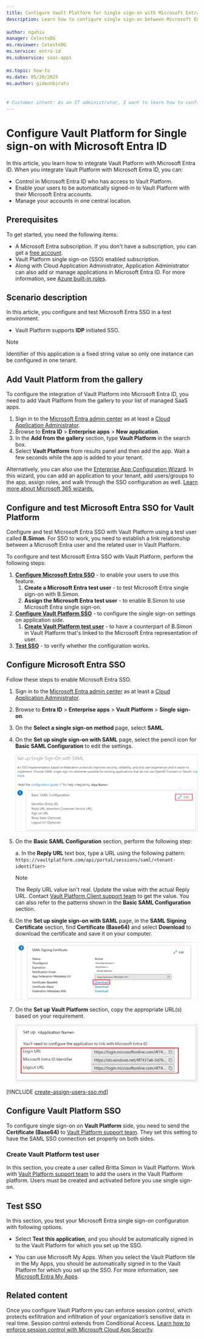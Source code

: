 ```yaml
---
title: Configure Vault Platform for Single sign-on with Microsoft Entra ID
description: Learn how to configure single sign-on between Microsoft Entra ID and Vault Platform.

author: nguhiu
manager: CelesteDG
ms.reviewer: CelesteDG
ms.service: entra-id
ms.subservice: saas-apps

ms.topic: how-to
ms.date: 05/20/2025
ms.author: gideonkiratu


# Customer intent: As an IT administrator, I want to learn how to configure single sign-on between Microsoft Entra ID and Vault Platform so that I can control who has access to Vault Platform, enable automatic sign-in with Microsoft Entra accounts, and manage my accounts in one central location.
---
```


# Configure Vault Platform for Single sign-on with Microsoft Entra ID

In this article,  you learn how to integrate Vault Platform with Microsoft Entra ID. When you integrate Vault Platform with Microsoft Entra ID, you can:

* Control in Microsoft Entra ID who has access to Vault Platform.
* Enable your users to be automatically signed-in to Vault Platform with their Microsoft Entra accounts.
* Manage your accounts in one central location.

## Prerequisites

To get started, you need the following items:

* A Microsoft Entra subscription. If you don't have a subscription, you can get a [free account](https://azure.microsoft.com/free/).
* Vault Platform single sign-on (SSO) enabled subscription.
* Along with Cloud Application Administrator, Application Administrator can also add or manage applications in Microsoft Entra ID.
For more information, see [Azure built-in roles](~/identity/role-based-access-control/permissions-reference.md).

## Scenario description

In this article,  you configure and test Microsoft Entra SSO in a test environment.

* Vault Platform supports **IDP** initiated SSO.

> [!NOTE]
> Identifier of this application is a fixed string value so only one instance can be configured in one tenant.

## Add Vault Platform from the gallery

To configure the integration of Vault Platform into Microsoft Entra ID, you need to add Vault Platform from the gallery to your list of managed SaaS apps.

1. Sign in to the [Microsoft Entra admin center](https://entra.microsoft.com) as at least a [Cloud Application Administrator](~/identity/role-based-access-control/permissions-reference.md#cloud-application-administrator).
1. Browse to **Entra ID** > **Enterprise apps** > **New application**.
1. In the **Add from the gallery** section, type **Vault Platform** in the search box.
1. Select **Vault Platform** from results panel and then add the app. Wait a few seconds while the app is added to your tenant.

 Alternatively, you can also use the [Enterprise App Configuration Wizard](https://portal.office.com/AdminPortal/home?Q=Docs#/azureadappintegration). In this wizard, you can add an application to your tenant, add users/groups to the app, assign roles, and walk through the SSO configuration as well. [Learn more about Microsoft 365 wizards.](/microsoft-365/admin/misc/azure-ad-setup-guides)

<a name='configure-and-test-azure-ad-sso-for-vault-platform'></a>

## Configure and test Microsoft Entra SSO for Vault Platform

Configure and test Microsoft Entra SSO with Vault Platform using a test user called **B.Simon**. For SSO to work, you need to establish a link relationship between a Microsoft Entra user and the related user in Vault Platform.

To configure and test Microsoft Entra SSO with Vault Platform, perform the following steps:

1. **[Configure Microsoft Entra SSO](#configure-azure-ad-sso)** - to enable your users to use this feature.
    1. **Create a Microsoft Entra test user** - to test Microsoft Entra single sign-on with B.Simon.
    1. **Assign the Microsoft Entra test user** - to enable B.Simon to use Microsoft Entra single sign-on.
1. **[Configure Vault Platform SSO](#configure-vault-platform-sso)** - to configure the single sign-on settings on application side.
    1. **[Create Vault Platform test user](#create-vault-platform-test-user)** - to have a counterpart of B.Simon in Vault Platform that's linked to the Microsoft Entra representation of user.
1. **[Test SSO](#test-sso)** - to verify whether the configuration works.

<a name='configure-azure-ad-sso'></a>

## Configure Microsoft Entra SSO

Follow these steps to enable Microsoft Entra SSO.

1. Sign in to the [Microsoft Entra admin center](https://entra.microsoft.com) as at least a [Cloud Application Administrator](~/identity/role-based-access-control/permissions-reference.md#cloud-application-administrator).
1. Browse to **Entra ID** > **Enterprise apps** > **Vault Platform** > **Single sign-on**.
1. On the **Select a single sign-on method** page, select **SAML**.
1. On the **Set up single sign-on with SAML** page, select the pencil icon for **Basic SAML Configuration** to edit the settings.

   ![Edit Basic SAML Configuration](common/edit-urls.png)

1. On the **Basic SAML Configuration** section, perform the following step:

    a. In the **Reply URL** text box, type a URL using the following pattern:
    `https://vaultplatform.com/api/portal/sessions/saml/<tenant-identifier>`

    > [!NOTE]
	> The Reply URL value isn't real. Update the value with the actual Reply URL. Contact [Vault Platform Client support team](mailto:azure@vaultplatform.com) to get the value. You can also refer to the patterns shown in the **Basic SAML Configuration** section.

1. On the **Set up single sign-on with SAML** page, in the **SAML Signing Certificate** section,  find **Certificate (Base64)** and select **Download** to download the certificate and save it on your computer.

    ![The Certificate download link](common/certificatebase64.png)

1. On the **Set up Vault Platform** section, copy the appropriate URL(s) based on your requirement.

    ![Copy configuration URLs](common/copy-configuration-urls.png)

<a name='create-an-azure-ad-test-user'></a>

[!INCLUDE [create-assign-users-sso.md](~/identity/saas-apps/includes/create-assign-users-sso.md)]

## Configure Vault Platform SSO

To configure single sign-on on **Vault Platform** side, you need to send the **Certificate (Base64)** to [Vault Platform support team](mailto:azure@vaultplatform.com). They set this setting to have the SAML SSO connection set properly on both sides.

### Create Vault Platform test user

In this section, you create a user called Britta Simon in Vault Platform. Work with [Vault Platform support team](mailto:azure@vaultplatform.com) to add the users in the Vault Platform platform. Users must be created and activated before you use single sign-on.

## Test SSO 

In this section, you test your Microsoft Entra single sign-on configuration with following options.

* Select **Test this application**, and you should be automatically signed in to the Vault Platform for which you set up the SSO.

* You can use Microsoft My Apps. When you select the Vault Platform tile in the My Apps, you should be automatically signed in to the Vault Platform for which you set up the SSO. For more information, see [Microsoft Entra My Apps](/azure/active-directory/manage-apps/end-user-experiences#azure-ad-my-apps).

## Related content

Once you configure Vault Platform you can enforce session control, which protects exfiltration and infiltration of your organization’s sensitive data in real time. Session control extends from Conditional Access. [Learn how to enforce session control with Microsoft Cloud App Security](/cloud-app-security/proxy-deployment-aad).
